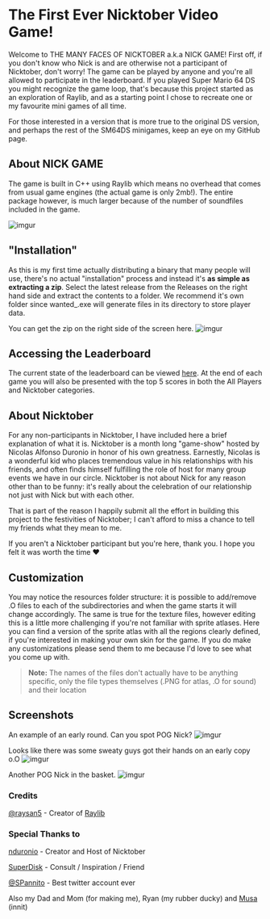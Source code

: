 # The First Ever Nicktober Video Game!

Welcome to THE MANY FACES OF NICKTOBER a.k.a NICK GAME! First off, if you don't know who Nick is and are otherwise not a participant of Nicktober, don't worry! The game can be played by anyone and you're all allowed to participate in the leaderboard. If you played Super Mario 64 DS you might recognize the game loop, that's because this project started as an exploration of Raylib, and as a starting point I chose to recreate one or my favourite mini games of all time.

For those interested in a version that is more true to the original DS version, and perhaps the rest of the SM64DS minigames, keep an eye on my GitHub page.

## About NICK GAME

The game is built in C++ using Raylib which means no overhead that comes from usual game engines (the actual game is only 2mb!). The entire package however, is much larger because of the number of soundfiles included in the game. 

![imgur](https://i.imgur.com/eAe0XMc.png?1)

## "Installation"

As this is my first time actually distributing a binary that many people will use, there's no actual "installation" process and instead it's **as simple as extracting a zip**. Select the latest release from the Releases on the right hand side and extract the contents to a folder. We recommend it's own folder since wanted_.exe will generate files in its directory to store player data.

You can get the zip on the right side of the screen here.
![imgur](https://i.imgur.com/YyRmBaS.png)

## Accessing the Leaderboard

The current state of the leaderboard can be viewed [here](http://hamel111.myweb.cs.uwindsor.ca/sm64games/wanted/leaderboard.php). At the end of each game you will also be presented with the top 5 scores in both the All Players and Nicktober categories.

## About Nicktober

For any non-participants in Nicktober, I have included here a brief explanation of what it is. Nicktober is a month long "game-show" hosted by Nicolas Alfonso Duronio in honor of his own greatness. Earnestly, Nicolas is a wonderful kid who places tremendous value in his relationships with his friends, and often finds himself fulfilling the role of host for many group events we have in our circle. Nicktober is not about Nick for any reason other than to be funny: it's really about the celebration of our relationship not just with Nick but with each other.

That is part of the reason I happily submit all the effort in building this project to the festivities of Nicktober; I can't afford to miss a chance to tell my friends what they mean to me.

If you aren't a Nicktober participant but you're here, thank you. I hope you felt it was worth the time ♥️

## Customization

You may notice the resources folder structure: it is possible to add/remove .O files to each of the subdirectories and when the game starts it will change accordingly. The same is true for the texture files, however editing this is a little more challenging if you're not familiar with sprite atlases. Here you can find a version of the sprite atlas with all the regions clearly defined, if you're interested in making your own skin for the game. If you do make any customizations please send them to me because I'd love to see what you come up with.

> **Note:** The names of the files don't actually have to be anything specific, only the file types themselves (.PNG for atlas, .O for sound) and their location

## Screenshots
An example of an early round. Can you spot POG Nick?
![imgur](https://i.imgur.com/Y5Ibnpr.png?1)

Looks like there was some sweaty guys got their hands on an early copy o.O
![imgur](https://i.imgur.com/chwFVT0.png?1)

Another POG Nick in the basket.
![imgur](https://i.imgur.com/9Or7LdA.png?1)

### Credits
[@raysan5](https://raysan5.itch.io/) - Creator of [Raylib](https://www.raylib.com/)

### Special Thanks to
[nduronio](http://www.twitch.tv/nduronio) - Creator and Host of Nicktober

[SuperDisk](https://github.com/superdisk) - Consult / Inspiration / Friend

[@SPannito](http://hamel111.myweb.cs.uwindsor.ca/sm64games/wanted/fuckyousimon.php) - Best twitter account ever

Also my Dad and Mom (for making me), Ryan (my rubber ducky) and [Musa](https://www.youtube.com/watch?v=DW3B_tXlj7Q) (innit)
